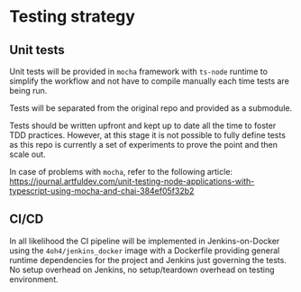 # Testing strategy

## Unit tests

Unit tests will be provided in `mocha` framework with `ts-node` runtime to simplify the workflow and not have to compile manually each time tests are being run.

Tests will be separated from the original repo and provided as a submodule.

Tests should be written upfront and kept up to date all the time to foster TDD practices. However, at this stage it is not possible to fully define tests as this repo is currently a set of experiments to prove the point and then scale out.

In case of problems with `mocha`, refer to the following article: https://journal.artfuldev.com/unit-testing-node-applications-with-typescript-using-mocha-and-chai-384ef05f32b2 

## CI/CD

In all likelihood the CI pipeline will be implemented in Jenkins-on-Docker using the `4oh4/jenkins_docker` image with a Dockerfile providing general runtime dependencies for the project and Jenkins just governing the tests. No setup overhead on Jenkins, no setup/teardown overhead on testing environment.